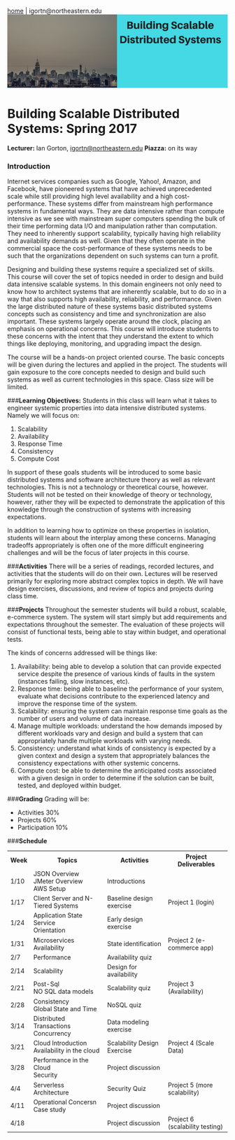 ﻿


[home](https://github.com/gortonator/CS6510-Advanced-Software-Development) | igortn&commat;northeastern.edu<br>
[<img src="https://raw.githubusercontent.com/gortonator/CS6510-Advanced-Software-Development/master/img/BSDS.png">](https://github.com/gortonator/CS6510-Advanced-Software-Development) <br>

# **Building Scalable Distributed Systems: Spring 2017**

**Lecturer:** Ian Gorton, igortn@northeastern.edu
**Piazza:** on its way

### **Introduction**

Internet services companies such as Google, Yahoo!, Amazon, and Facebook, have pioneered systems that have achieved unprecedented scale while still providing high level availability and a high cost-performance.  These systems differ from mainstream high performance systems in fundamental ways.  They are data intensive rather than compute intensive as we see with mainstream super computers spending the bulk of their time performing data I/O and manipulation rather than computation.  They need to inherently support scalability, typically having high reliability and availability demands as well.  Given that they often operate in the commercial space the cost-performance of these systems needs to be such that the organizations dependent on such systems can turn a profit.

Designing and building these systems require a specialized set of skills. This course will cover the set of topics needed in order to design and build data intensive scalable systems.  In this domain engineers not only need to know how to architect systems that are inherently scalable, but to do so in a way that also supports high availability, reliability, and performance.   Given the large distributed nature of these systems basic distributed systems concepts such as consistency and time and synchronization are also important.  These systems largely operate around the clock, placing an emphasis on operational concerns.  This course will introduce students to these concerns with the intent that they understand the extent to which things like deploying, monitoring, and upgrading impact the design.

The course will be a hands-on project oriented course.  The basic concepts will be given during the lectures and applied in the project.  The students will gain exposure to the core concepts needed to design and build such systems as well as current technologies in this space.  Class size will be limited.


###**Learning Objectives:** 
Students in this class will learn what it takes to engineer systemic properties into data intensive distributed systems.  Namely we will focus on:

 1. Scalability 
 2. Availability  
 3. Response Time  
 4. Consistency  
 5. Compute Cost

In support of these goals students will be introduced to some basic distributed systems and software architecture theory as well as relevant technologies.  This is not a technology or theoretical course, however.  Students will not be tested on their knowledge of theory or technology, however, rather they will be expected to demonstrate the application of this knowledge through the construction of systems with increasing expectations.

In addition to learning how to optimize on these properties in isolation, students will learn about the interplay among these concerns.  Managing tradeoffs appropriately is often one of the more difficult engineering challenges and will be the focus of later projects in this course.

###**Activities**
There will be a series of readings, recorded lectures, and activities that the students will do on their own.  Lectures will be reserved primarily for exploring more abstract complex topics in depth.  We will have design exercises, discussions, and review of topics and projects during class time.  

###**Projects**
Throughout the semester students will build a robust, scalable, e-commerce system.  The system will start simply but add requirements and expectations throughout the semester.  The evaluation of these projects will consist of functional tests, being able to stay within budget, and operational tests.

The kinds of concerns addressed will be things like:

1. Availability: being able to develop a solution that can provide expected service despite the presence of various kinds of faults in the system (instances failing, slow instances, etc).
2. Response time: being able to baseline the performance of your system, evaluate what decisions contribute to the experienced latency and improve the response time of the system.
3. Scalability: ensuring the system can maintain response time goals as the number of users and volume of data increase.
4. Manage multiple workloads: understand the how demands imposed by different workloads vary and design and build a system that can appropriately handle multiple workloads with varying needs.
5. Consistency: understand what kinds of consistency is expected by a given context and design a system that appropriately balances the consistency expectations with other systemic concerns.
6. Compute cost:  be able to determine the anticipated costs associated with a given design in order to determine if the solution can be built, tested, and deployed within budget.

###**Grading**
Grading will be:

 - Activities 30%
 - Projects 60%
 - Participation 10%

###**Schedule**
<table>
  <tr>
    <th>Week</th>
    <th>Topics</th>
    <th>Activities</th>
    <th>Project Deliverables</th>
  </tr>
  <tr>
    <td>1/10</td>
    <td>JSON Overview<br>JMeter Overview<br>AWS Setup</td>
    <td>Introductions</td>
    <td></td>
  </tr>
  <tr>
    <td>1/17</td>
    <td>Client Server and N-Tiered Systems</td>
    <td>Baseline design exercise</td>
    <td>Project 1 (login)</td>
  </tr>
  <tr>
    <td>1/24</td>
    <td>Application State<br>Service<br>Orientation</td>
    <td>Early design exercise</td>
    <td></td>
  </tr>
  <tr>
    <td>1/31</td>
    <td>Microservices<br>Availability</td>
    <td>State identification</td>
    <td>Project 2 (e-commerce app)</td>
  </tr>
  <tr>
    <td>2/7</td>
    <td>Performance</td>
    <td>Availability quiz</td>
    <td></td>
  </tr>
  <tr>
    <td>2/14</td>
    <td>Scalability</td>
    <td>Design for availability</td>
    <td></td>
  </tr>
  <tr>
    <td>2/21</td>
    <td>Post-Sql<br>NO SQL data models</td>
    <td>Scalability quiz</td>
    <td>Project 3 (Availability)</td>
  </tr>
  <tr>
    <td>2/28</td>
    <td>Consistency<br>Global State and Time</td>
    <td>NoSQL quiz</td>
    <td></td>
  </tr>
  <tr>
    <td>3/14</td>
    <td>Distributed Transactions<br>Concurrency</td>
    <td>Data modeling exercise</td>
    <td></td>
  </tr>
  <tr>
    <td>3/21</td>
    <td>Cloud Introduction <br>Availability in the cloud</td>
    <td>Scalability Design Exercise</td>
    <td>Project 4 (Scale Data)</td>
  </tr>
  <tr>
    <td>3/28</td>
    <td>Performance in the Cloud<br>Security</td>
    <td>Project discussion</td>
    <td></td>
  </tr>
  <tr>
    <td>4/4</td>
    <td>Serverless Architecture</td>
    <td>Security Quiz</td>
    <td>Project 5 (more scalability)</td>
  </tr>
  <tr>
    <td>4/11</td>
    <td>Operational Concersn<br>Case study</td>
    <td>Project discussion</td>
    <td></td>
  </tr>
  <tr>
    <td>4/18</td>
    <td></td>
    <td>Project discussion</td>
    <td>Project 6 (scalability testing)</td>
  </tr>
</table>
















 